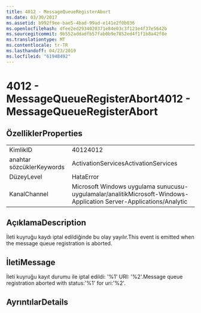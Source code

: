 ```yaml
---
title: 4012 - MessageQueueRegisterAbort
ms.date: 03/30/2017
ms.assetid: b992f9ee-bae5-4bad-99ad-e141e2f0b036
ms.openlocfilehash: dfee2ed2934020371e84e03c3f121e4f37e5642b
ms.sourcegitcommit: 9b552addadfb57fab0b9e7852ed4f1f1b8a42f8e
ms.translationtype: MT
ms.contentlocale: tr-TR
ms.lasthandoff: 04/23/2019
ms.locfileid: "61948492"
---
```

# <a name="4012---messagequeueregisterabort"></a><span data-ttu-id="b359f-102">4012 - MessageQueueRegisterAbort</span><span class="sxs-lookup"><span data-stu-id="b359f-102">4012 - MessageQueueRegisterAbort</span></span>
## <a name="properties"></a><span data-ttu-id="b359f-103">Özellikler</span><span class="sxs-lookup"><span data-stu-id="b359f-103">Properties</span></span>  
  
|||  
|-|-|  
|<span data-ttu-id="b359f-104">Kimlik</span><span class="sxs-lookup"><span data-stu-id="b359f-104">ID</span></span>|<span data-ttu-id="b359f-105">4012</span><span class="sxs-lookup"><span data-stu-id="b359f-105">4012</span></span>|  
|<span data-ttu-id="b359f-106">anahtar sözcükler</span><span class="sxs-lookup"><span data-stu-id="b359f-106">Keywords</span></span>|<span data-ttu-id="b359f-107">ActivationServices</span><span class="sxs-lookup"><span data-stu-id="b359f-107">ActivationServices</span></span>|  
|<span data-ttu-id="b359f-108">Düzey</span><span class="sxs-lookup"><span data-stu-id="b359f-108">Level</span></span>|<span data-ttu-id="b359f-109">Hata</span><span class="sxs-lookup"><span data-stu-id="b359f-109">Error</span></span>|  
|<span data-ttu-id="b359f-110">Kanal</span><span class="sxs-lookup"><span data-stu-id="b359f-110">Channel</span></span>|<span data-ttu-id="b359f-111">Microsoft Windows uygulama sunucusu-uygulamalar/analitik</span><span class="sxs-lookup"><span data-stu-id="b359f-111">Microsoft-Windows-Application Server-Applications/Analytic</span></span>|  
  
## <a name="description"></a><span data-ttu-id="b359f-112">Açıklama</span><span class="sxs-lookup"><span data-stu-id="b359f-112">Description</span></span>  
 <span data-ttu-id="b359f-113">İleti kuyruğu kaydı iptal edildiğinde bu olay yayılır.</span><span class="sxs-lookup"><span data-stu-id="b359f-113">This event is emitted when the message queue registration is aborted.</span></span>  
  
## <a name="message"></a><span data-ttu-id="b359f-114">İleti</span><span class="sxs-lookup"><span data-stu-id="b359f-114">Message</span></span>  
 <span data-ttu-id="b359f-115">İleti kuyruğu kayıt durumu ile iptal edildi: '%1' URI: '%2'.</span><span class="sxs-lookup"><span data-stu-id="b359f-115">Message queue registration aborted with status:'%1' for uri:'%2'.</span></span>  
  
## <a name="details"></a><span data-ttu-id="b359f-116">Ayrıntılar</span><span class="sxs-lookup"><span data-stu-id="b359f-116">Details</span></span>
